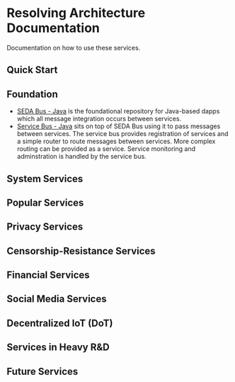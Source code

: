 # Resolving Architecture Documentation
Documentation on how to use these services.

## Quick Start

## Foundation
* [SEDA Bus - Java](https://github.com/resolvingarchitecture/seda-bus-java) is the foundational repository for Java-based dapps which all message integration occurs between services.
* [Service Bus - Java](https://github.com/resolvingarchitecture/service-bus-java) sits on top of SEDA Bus using it to pass messages between services. The service bus provides registration of services and a simple router to route messages between services. More complex routing can be provided as a service. Service monitoring and adminstration is handled by the service bus.

## System Services

## Popular Services

## Privacy Services

## Censorship-Resistance Services

## Financial Services

## Social Media Services

## Decentralized IoT (DoT)

## Services in Heavy R&D

## Future Services


